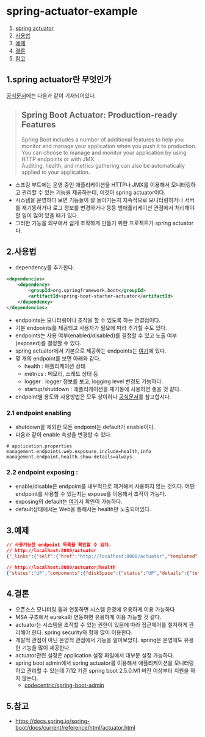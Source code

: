 # spring-actuator-example

1. [spring actuator](#1spring-actuator란-무엇인가)
2. [사용법](#2사용법)
3. [예제](#3예제)
4. [결론](#4결론)
5. [참고](#5참고)

## 1.spring actuator란 무엇인가
[공식문서](https://docs.spring.io/spring-boot/docs/current/reference/html/actuator.html)에는 다음과 같이 기재되어있다.
> ## Spring Boot Actuator: Production-ready Features   
> Spring Boot includes a number of additional features to help you monitor and manage your application when you push it to production.   
> You can choose to manage and monitor your application by using HTTP endpoints or with JMX.   
> Auditing, health, and metrics gathering can also be automatically applied to your application.

- 스프링 부트에는 운영 중인 애플리케이션을 HTTP나 JMX를 이용해서 모니터링하고 관리할 수 있는 기능을 제공하는데, 이것이 spring actuator이다.
- 시스템을 운영하다 보면 기능들이 잘 돌아가는지 지속적으로 모니터링하거나 서버를 재기동하거나 로그 정보를 변경하거나 등등 범애플리케이션 관점에서 처리해야 할 일이 많이 있을 때가 있다.
- 그러한 기능을 외부에서 쉽게 조작하게 만들기 위한 프로젝트가 spring actuator다.

## 2.사용법
- dependency를 추가한다.
```XML
<dependencies>
    <dependency>
        <groupId>org.springframework.boot</groupId>
        <artifactId>spring-boot-starter-actuator</artifactId>
    </dependency>
</dependencies>
```

- endpoints는 모니터링이나 조작을 할 수 있도록 하는 연결점이다.
- 기본 endpoints를 제공되고 사용자가 필요에 따라 추가할 수도 있다.
- endpoints는 사용 여부(enabled/disabled)를 결정할 수 있고 노출 여부(exposed)를 결정할 수 있다.
- spring actuator에서 기본으로 제공하는 endpoints는 [여기](https://docs.spring.io/spring-boot/docs/current/reference/html/actuator.html#actuator.endpoints)에 있다.
- 몇 개의 endpoint를 보면 아래와 같다.
  - health : 애플리케이션 상태
  - metrics : 메모리, 스레드 상태 등
  - logger : logger 정보를 보고, logging level 변경도 가능하다.
  - startup/shutdown : 애플리케이션을 재기동에 사용하면 좋을 것 같다.
- endpoint별 용도와 사용방법은 모두 상이하니 [공식문서](https://docs.spring.io/spring-boot/docs/current/reference/html/actuator.html)를 참고합시다.

### 2.1 endpoint enabling
- shutdown을 제외한 모든 endpoint는 default가 enable이다.
- 다음과 같이 enable 속성을 변경할 수 있다.
```PROPERTIES
# application.properties
management.endpoints.web.exposure.include=health,info 
management.endpoint.health.show-details=always
```

### 2.2 endpoint exposing : 
- enable/disable은 endpoint를 내부적으로 제거해서 사용하지 않는 것이다. 어떤 endpoint를 사용할 수 있는지는 expose를 이용해서 조작이 가능다.
- exposing의 default는 [여기](https://docs.spring.io/spring-boot/docs/current/reference/html/actuator.html#actuator.endpoints.exposing)서 확인이 가능하다.
- default상태에서는 Web을 통해서는 health만 노출되어있다.

## 3.예제
```json
// 사용가능한 endpoint 목록을 확인할 수 있다.
// http://localhost:8080/actuator
{"_links":{"self":{"href":"http://localhost:8080/actuator","templated":false},"health-path":{"href":"http://localhost:8080/actuator/health/{*path}","templated":true},"health":{"href":"http://localhost:8080/actuator/health","templated":false},"info":{"href":"http://localhost:8080/actuator/info","templated":false}}}
```

```json
// http://localhost:8080/actuator/health
{"status":"UP","components":{"diskSpace":{"status":"UP","details":{"total":499963174912,"free":288819257344,"threshold":10485760,"exists":true}},"ping":{"status":"UP"}}}
```

## 4.결론
- 오픈소스 모니터링 툴과 연동하면 시스템 운영에 유용하게 이용 가능하다
- MSA 구조에서 eureka와 연동하면 유용하게 이용 가능할 것 같다.
- actuator는 시스템을 조작할 수 있는 권한이 있음에 따라 접근제어를 철저하게 관리해야 한다. spring security와 함께 많이 이용한다.
- 개발적 관점이 아닌 운영적 관점에서 기능을 알아보았다. spring은 운영에도 유용한 기능을 많이 제공한다.
- actuator관련 설정은 application 설정 파일에서 대부분 설정 가능하다.
- spring boot admin에서 spring actuator를 이용해서 애플리케이션을 모니터링하고 관리할 수 있는데 7/12 기준 spring boot 2.5.0.M1 버전 이상부터 지원을 하지 않는다.
  - [codecentric/spring-boot-admin](https://github.com/codecentric/spring-boot-admin)

## 5.참고
- https://docs.spring.io/spring-boot/docs/current/reference/html/actuator.html